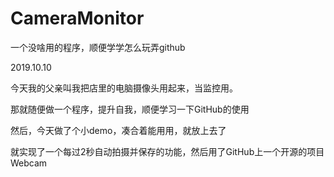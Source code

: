 # CameraMonitor
一个没啥用的程序，顺便学学怎么玩弄github


2019.10.10

今天我的父亲叫我把店里的电脑摄像头用起来，当监控用。

那就随便做一个程序，提升自我，顺便学习一下GitHub的使用

然后，今天做了个小demo，凑合着能用用，就放上去了

就实现了一个每过2秒自动拍摄并保存的功能，然后用了GitHub上一个开源的项目Webcam


